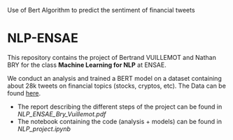 Use of Bert Algorithm to predict the sentiment of financial tweets 

# NLP-ENSAE

This repository contains the project of Bertrand VUILLEMOT and Nathan BRY for the class **Machine Learning for NLP** at ENSAE. 

We conduct an analysis and trained a BERT model on a dataset containing about 28k tweets on financial topics (stocks, cryptos, etc). The Data can be found [here](https://www.kaggle.com/davidwallach/financial-tweets).

- The report describing the different steps of the project can be found in *NLP_ENSAE_Bry_Vuillemot.pdf*
- The notebook containing the code (analysis + models) can be found in *NLP_project.ipynb*
